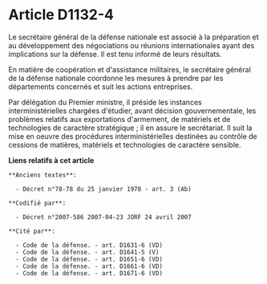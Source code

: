 # Article D1132-4

Le secrétaire général de la défense nationale est associé à la préparation et au développement des négociations ou réunions
internationales ayant des implications sur la défense. Il est tenu informé de leurs résultats.

En matière de coopération et d'assistance militaires, le secrétaire général de la défense nationale coordonne les mesures à
prendre par les départements concernés et suit les actions entreprises.

Par délégation du Premier ministre, il préside les instances interministérielles chargées d'étudier, avant décision
gouvernementale, les problèmes relatifs aux exportations d'armement, de matériels et de technologies de caractère
stratégique ; il en assure le secrétariat. Il suit la mise en oeuvre des procédures interministérielles destinées au contrôle
de cessions de matières, matériels et technologies de caractère sensible.

**Liens relatifs à cet article**

	**Anciens textes**:

	  - Décret n°78-78 du 25 janvier 1978 - art. 3 (Ab)

	**Codifié par**:

	  - Décret n°2007-586 2007-04-23 JORF 24 avril 2007

	**Cité par**:

	  - Code de la défense. - art. D1631-6 (VD)
	  - Code de la défense. - art. D1641-5 (V)
	  - Code de la défense. - art. D1651-6 (VD)
	  - Code de la défense. - art. D1661-6 (VD)
	  - Code de la défense. - art. D1671-6 (VD)
